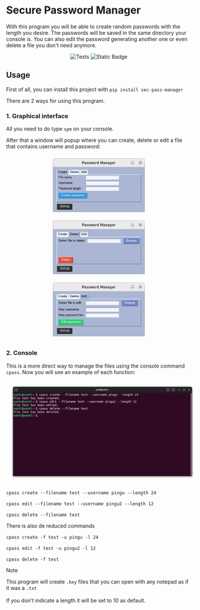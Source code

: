 # Secure Password Manager
 With this program you will be able to create random passwords with the length you desire. The passwords will be saved in the same directory your console is.
 You can also edit the password generating another one or even delete a file you don't need anymore.

<p align="center">
   <img src="https://github.com/santipvz/SecurePasswordManager/actions/workflows/pylint.yml/badge.svg/" alt="Tests">
   <img src="https://img.shields.io/badge/Version-1.0-blue/" alt="Static Badge">
   
</p>

 ## Usage
First of all, you can install this project with `pip install sec-pass-manager`

There are 2 ways for using this program.
### 1. Graphical interface
All you need to do type `spm` on your console.

After that a window will popup where you can create, delete or edit a file that contains username and password:
<p align="center">
  <img src="assets/create_graphical.png" width="250" style="margin: 10px;">
  <img src="assets/delete_graphical.png" width="250" style="margin: 10px;">
  <img src="assets/edit_graphical.png" width="250" style="margin: 10px;">
</p>

### 2. Console
This is a more direct way to manage the files using the console command `cpass`. Now you will see an example of each function:

<p align="center">
  <img src="assets/console_commands.png" width="780" style="margin: 10px;">
</p>
<pre><code>cpass create --filename test --username pingu --length 24</code></pre>
<pre><code>cpass edit --filename test --username pingu2 --length 12</code></pre>
<pre><code>cpass delete --filename test</code></pre>

There is also de reduced commands
<pre><code>cpass create -f test -u pingu -l 24</code></pre>
<pre><code>cpass edit -f test -u pingu2 -l 12</code></pre>
<pre><code>cpass delete -f test</code></pre>

> [!NOTE]
> This program will create `.key` files that you can open with any notepad as if it was a `.txt`<br><br>If you don't indicate a length it will be set to 10 as default.
